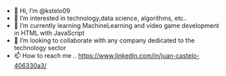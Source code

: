 - 👋 Hi, I’m @kstelo09
- 👀 I’m interested in technology,data science, algorithms, etc..
- 🌱 I’m currently learning MachineLearning and video game development in HTML with JavaScript
- 💞️ I’m looking to collaborate with any company dedicated to the technology sector
- 📫 How to reach me .. https://www.linkedin.com/in/juan-castelo-406330a3/

<!---
kstelo09/kstelo09 is a ✨ special ✨ repository because its `README.md` (this file) appears on your GitHub profile.
You can click the Preview link to take a look at your changes.
--->
